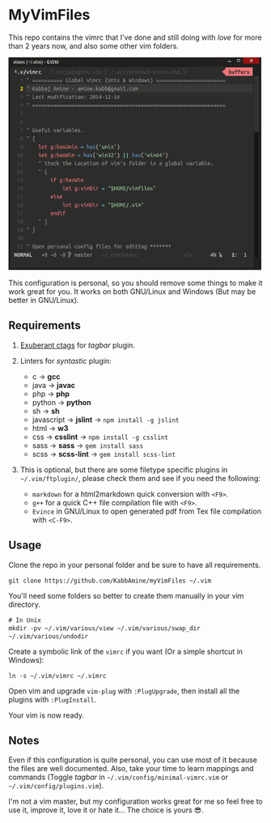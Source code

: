 # MyVimFiles


This repo contains the vimrc that I've done and still doing with *love* for more than 2 years now, and also some other vim folders.

![My vim](.img/myVim.png)

This configuration is personal, so you should remove some things to make it work great for you. It works on both GNU/Linux and Windows (But may be better in GNU/Linux).

## Requirements

1. [Exuberant ctags](http://ctags.sourceforge.net/) for *tagbar* plugin.

2. Linters for *syntastic* plugin:
	- c          ->  **gcc**
	- java       ->  **javac**
	- php        ->  **php**
	- python     ->  **python**
	- sh         ->  **sh**
	- javascript ->  **jslint**    ->  `npm install -g jslint`
	- html       ->  **w3**
	- css        ->  **csslint**   ->  `npm install -g csslint`
	- sass       ->  **sass**      ->  `gem install sass`
	- scss       ->  **scss-lint** ->  `gem install scss-lint`

3. This is optional, but there are some filetype specific plugins in `~/.vim/ftplugin/`, please  check them and see if you need the following:
	- `markdown` for a html2markdown quick conversion with `<F9>`.
	- `g++` for a quick C++ file compilation file with `<F9>`.
	- `Evince` in GNU/Linux to open generated pdf from Tex file compilation with `<C-F9>`.

## Usage

Clone the repo in your personal folder and be sure to have all requirements.

```
git clone https://github.com/KabbAmine/myVimFiles ~/.vim
```

You'll need some folders so better to create them manually in your vim directory.

```
# In Unix
mkdir -pv ~/.vim/various/view ~/.vim/various/swap_dir ~/.vim/various/undodir
```

Create a symbolic link of the `vimrc` if you want (Or a simple shortcut in Windows):
```
ln -s ~/.vim/vimrc ~/.vimrc
```

Open vim and upgrade `vim-plug` with `:PlugUpgrade`, then install all the plugins with `:PlugInstall`.

Your vim is now ready.

## Notes

Even if this configuration is quite personal, you can use most of it because the files are well documented. Also, take your time to learn mappings and commands (Toggle *tagbar* in `~/.vim/config/minimal-vimrc.vim` or `~/.vim/config/plugins.vim`).

I'm not a vim master, but my configuration works great for me so feel free to use it, improve it, love it or hate it... The choice is yours :sunglasses:.

